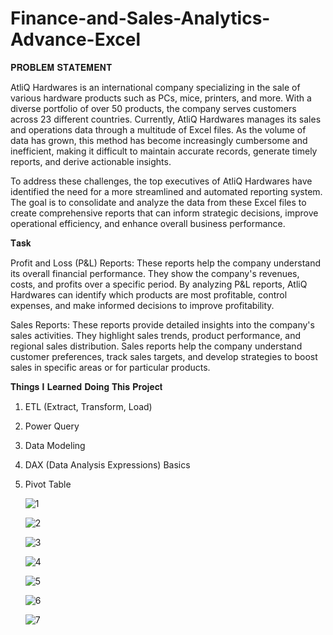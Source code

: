 # Finance-and-Sales-Analytics-Advance-Excel

𝐏𝐑𝐎𝐁𝐋𝐄𝐌 𝐒𝐓𝐀𝐓𝐄𝐌𝐄𝐍𝐓

AtliQ Hardwares is an international company specializing in the sale of various hardware products such as PCs, mice, printers, and more.  With a diverse portfolio of over 50 products, the company serves customers across 23 different countries.  Currently, AtliQ Hardwares manages its sales and operations data through a multitude of Excel files. As the volume of data has grown, this method has become increasingly cumbersome and inefficient, making it difficult to maintain accurate records, generate timely reports, and derive actionable insights. 

To address these challenges, the top executives of AtliQ Hardwares have identified the need for a more streamlined and automated reporting system. The goal is to consolidate and analyze the data from these Excel files to create comprehensive reports that can inform strategic decisions, improve operational efficiency, and enhance overall business performance.

𝐓𝐚𝐬𝐤

Profit and Loss (P&L) Reports: These reports help the company understand its overall financial performance. They show the company's revenues, costs, and profits over a specific period. By analyzing P&L reports, AtliQ Hardwares can identify which products are most profitable, control expenses, and make informed decisions to improve profitability.

Sales Reports: These reports provide detailed insights into the company's sales activities. They highlight sales trends, product performance, and regional sales distribution. Sales reports help the company understand customer preferences, track sales targets, and develop strategies to boost sales in specific areas or for particular products.

𝐓𝐡𝐢𝐧𝐠𝐬 𝐈 𝐋𝐞𝐚𝐫𝐧𝐞𝐝 𝐃𝐨𝐢𝐧𝐠 𝐓𝐡𝐢𝐬 𝐏𝐫𝐨𝐣𝐞𝐜𝐭

1. ETL (Extract, Transform, Load)
2. Power Query
3. Data Modeling
4. DAX (Data Analysis Expressions) Basics
5. Pivot Table

   ![1](https://github.com/Niluthpal/Finance-and-Sales-Analytics-Advance-Excel/assets/110477630/03acd664-e3b2-4ab8-a93d-01572afb76c0)

   ![2](https://github.com/Niluthpal/Finance-and-Sales-Analytics-Advance-Excel/assets/110477630/087b4851-e89d-4727-b27f-62f37c25b5ed)

   ![3](https://github.com/Niluthpal/Finance-and-Sales-Analytics-Advance-Excel/assets/110477630/c923116d-6b9f-458f-8f32-03feed923ff0)

   ![4](https://github.com/Niluthpal/Finance-and-Sales-Analytics-Advance-Excel/assets/110477630/033cde2c-fb03-4509-8f43-41f9fed63394)

   ![5](https://github.com/Niluthpal/Finance-and-Sales-Analytics-Advance-Excel/assets/110477630/0d5c4461-ebe5-48db-8040-3fc2ff4b0d10)

   ![6](https://github.com/Niluthpal/Finance-and-Sales-Analytics-Advance-Excel/assets/110477630/c15a3761-eac6-44f4-8649-12b0260a2a7f)

   ![7](https://github.com/Niluthpal/Finance-and-Sales-Analytics-Advance-Excel/assets/110477630/7596f163-30f2-4d28-93d1-4a902188715c)






